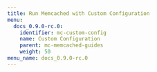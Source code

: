 ```yaml
---
title: Run Memcached with Custom Configuration
menu:
  docs_0.9.0-rc.0:
    identifier: mc-custom-config
    name: Custom Configuration
    parent: mc-memcached-guides
    weight: 50
menu_name: docs_0.9.0-rc.0
---
```


